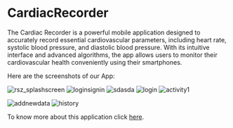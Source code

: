 # CardiacRecorder
The Cardiac Recorder is a powerful mobile application designed to accurately  record essential cardiovascular parameters, including heart rate, systolic blood pressure, and diastolic blood pressure. With its intuitive interface and advanced algorithms, the app allows users to monitor their cardiovascular health conveniently using their smartphones.

Here are the screenshots of our App:

![rsz_splashscreen](https://github.com/SoummoSsj/CardiacRecorder/assets/126937098/7426a46c-8475-4b72-98c4-dcd529191528)
![loginsignin](https://github.com/SoummoSsj/CardiacRecorder/assets/126937098/f4f4f6e1-381f-4472-aa12-61f09039ee78)
![sdasda](https://github.com/SoummoSsj/CardiacRecorder/assets/81679223/ea5a31d0-64b7-4b9f-bf53-9b00005f3a3a)
![login](https://github.com/SoummoSsj/CardiacRecorder/assets/126937098/e0fefd96-edef-4baa-a12d-f5c3a8febf3e)
![activity1](https://github.com/SoummoSsj/CardiacRecorder/assets/126937098/51866e6a-93cc-4b47-af15-eadab90f9478)

![addnewdata](https://github.com/SoummoSsj/CardiacRecorder/assets/126937098/3d51e953-3c24-4bf2-adec-f829ebc23c62)
![history](https://github.com/SoummoSsj/CardiacRecorder/assets/126937098/4374484d-56d1-40d6-ae45-f408db776175)



To know more about this application click  [ here](../../wiki).

